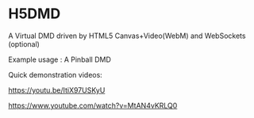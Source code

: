 # H5DMD
A Virtual DMD driven by HTML5 Canvas+Video(WebM) and WebSockets (optional)

Example usage : A Pinball DMD

Quick demonstration videos:

https://youtu.be/ItiX97USKyU

https://www.youtube.com/watch?v=MtAN4vKRLQ0